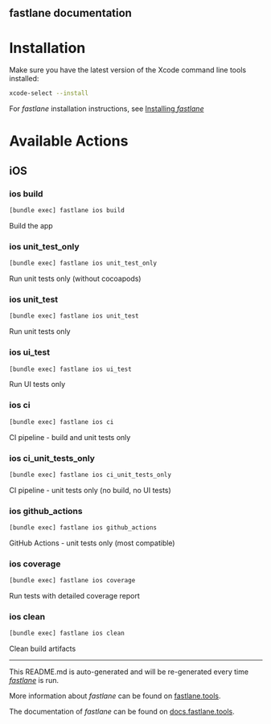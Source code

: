 fastlane documentation
----

# Installation

Make sure you have the latest version of the Xcode command line tools installed:

```sh
xcode-select --install
```

For _fastlane_ installation instructions, see [Installing _fastlane_](https://docs.fastlane.tools/#installing-fastlane)

# Available Actions

## iOS

### ios build

```sh
[bundle exec] fastlane ios build
```

Build the app

### ios unit_test_only

```sh
[bundle exec] fastlane ios unit_test_only
```

Run unit tests only (without cocoapods)

### ios unit_test

```sh
[bundle exec] fastlane ios unit_test
```

Run unit tests only

### ios ui_test

```sh
[bundle exec] fastlane ios ui_test
```

Run UI tests only

### ios ci

```sh
[bundle exec] fastlane ios ci
```

CI pipeline - build and unit tests only

### ios ci_unit_tests_only

```sh
[bundle exec] fastlane ios ci_unit_tests_only
```

CI pipeline - unit tests only (no build, no UI tests)

### ios github_actions

```sh
[bundle exec] fastlane ios github_actions
```

GitHub Actions - unit tests only (most compatible)

### ios coverage

```sh
[bundle exec] fastlane ios coverage
```

Run tests with detailed coverage report

### ios clean

```sh
[bundle exec] fastlane ios clean
```

Clean build artifacts

----

This README.md is auto-generated and will be re-generated every time [_fastlane_](https://fastlane.tools) is run.

More information about _fastlane_ can be found on [fastlane.tools](https://fastlane.tools).

The documentation of _fastlane_ can be found on [docs.fastlane.tools](https://docs.fastlane.tools).
